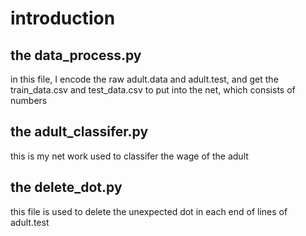 # introduction
## the data_process.py

in this file, I encode the raw adult.data and adult.test, and get the train_data.csv and test_data.csv to put into  the net,  which consists of numbers


## the adult_classifer.py

this is my net work used to classifer the wage of the adult


## the delete_dot.py

this file is used to delete the unexpected dot in each end of lines of adult.test




